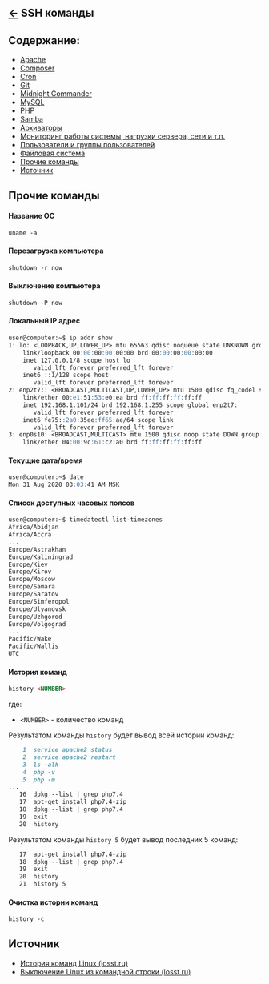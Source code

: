 [&larr;](../readme.md "Шпаргалка") SSH команды
----------------------------------------------

<a name="content"></a>
## Содержание:

- [Apache](apache.md)
- [Composer](composer.md)
- [Cron](cron.md)
- [Git](git.md)
- [Midnight Commander](midnight-commander.md)
- [MySQL](mysql.md)
- [PHP](php.md)
- [Samba](samba.md)
- [Архиваторы](archivers.md)
- [Мониторинг работы системы, нагрузки сервера, сети и т.п.](monitoring-system-operation-server-load-network-etc.md)
- [Пользователи и группы пользователей](users-and-user-groups.md)
- [Файловая система](file-system.md)
- [Прочие команды](#other-commands)
- [Источник](#source)

<a name="other-commands"></a>
## Прочие команды

#### Название ОС

```markdown
uname -a
```

#### Перезагрузка компьютера

```markdown
shutdown -r now
```

#### Выключение компьютера

```markdown
shutdown -P now
```

#### Локальный IP адрес

```markdown
user@computer:~$ ip addr show
1: lo: <LOOPBACK,UP,LOWER_UP> mtu 65563 qdisc noqueue state UNKNOWN group default qlen 1000
    link/loopback 00:00:00:00:00:00 brd 00:00:00:00:00:00
    inet 127.0.0.1/8 scope host lo
       valid_lft forever preferred_lft forever
    inet6 ::1/128 scope host
       valid_lft forever preferred_lft forever
2: enp2t7:: <BROADCAST,MULTICAST,UP,LOWER_UP> mtu 1500 qdisc fq_codel state UNKNOWN group default qlen 1000
    link/ether 00:e1:51:53:e0:ea brd ff:ff:ff:ff:ff:ff
    inet 192.168.1.101/24 brd 192.168.1.255 scope global enp2t7:
       valid_lft forever preferred_lft forever
    inet6 fe75::2a0:35ee:ff65:ae/64 scope link
       valid_lft forever preferred_lft forever
3: enp0s10: <BROADCAST,MULTICAST> mtu 1500 qdisc noop state DOWN group default qlen 1000
    link/ether 04:00:9c:61:c2:a0 brd ff:ff:ff:ff:ff:ff
```

#### Текущие дата/время

```markdown
user@computer:~$ date
Mon 31 Aug 2020 03:03:41 AM MSK
```

#### Список доступных часовых поясов

```markdown
user@computer:~$ timedatectl list-timezones
Africa/Abidjan
Africa/Accra
...
Europe/Astrakhan
Europe/Kaliningrad
Europe/Kiev
Europe/Kirov
Europe/Moscow
Europe/Samara
Europe/Saratov
Europe/Simferopol
Europe/Ulyanovsk
Europe/Uzhgorod
Europe/Volgograd
...
Pacific/Wake
Pacific/Wallis
UTC
```

#### История команд

```markdown
history <NUMBER>
```

где:

- `<NUMBER>` - количество команд

Результатом команды `history` будет вывод всей истории команд:

```markdown
    1  service apache2 status
    2  service apache2 restart
    3  ls -alh
    4  php -v
    5  php -m
...
   16  dpkg --list | grep php7.4
   17  apt-get install php7.4-zip
   18  dpkg --list | grep php7.4
   19  exit
   20  history
```

Результатом команды `history 5` будет вывод последних 5 команд:

```markdown
   17  apt-get install php7.4-zip
   18  dpkg --list | grep php7.4
   19  exit
   20  history
   21  history 5
```

#### Очистка истории команд

```markdown
history -c
```

<a name="source"></a>
## Источник

- [История команд Linux (losst.ru)](https://losst.ru/istoriya-komand-linux)
- [Выключение Linux из командной строки (losst.ru)](https://losst.ru/vyklyuchenie-linux-iz-komandnoj-stroki)